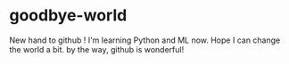 # goodbye-world
New hand to github !
I'm learning Python and ML now.
Hope I can change the world a bit.
by the way, github is wonderful!
